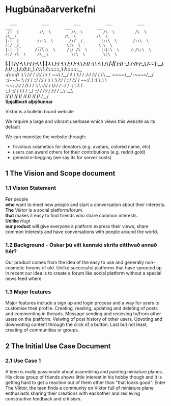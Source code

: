 # Hugbúnaðarverkefni
      ___           ___           ___           ___           ___           ___                       ___           ___     
     /|  |         /\  \         /\__\         /\  \         /\  \         /\__\                     /\  \         /\  \    
    |:|  |        /::\  \       /:/ _/_       |::\  \       /::\  \       /:/ _/_       ___          \:\  \        \:\  \   
    |:|  |       /:/\:\  \     /:/ /\  \      |:|:\  \     /:/\:\  \     /:/ /\  \     /\__\          \:\  \        \:\  \  
  __|:|  |      /:/  \:\  \   /:/ /::\  \   __|:|\:\  \   /:/  \:\  \   /:/ /::\  \   /:/__/      _____\:\  \   _____\:\  \ 
 /\ |:|__|____ /:/__/ \:\__\ /:/_/:/\:\__\ /::::|_\:\__\ /:/__/ \:\__\ /:/_/:/\:\__\ /::\  \     /::::::::\__\ /::::::::\__\
 \:\/:::::/__/ \:\  \ /:/  / \:\/:/ /:/  / \:\~~\  \/__/ \:\  \ /:/  / \:\/:/ /:/  / \/\:\  \__  \:\~~\~~\/__/ \:\~~\~~\/__/
  \::/~~/~      \:\  /:/  /   \::/ /:/  /   \:\  \        \:\  /:/  /   \::/ /:/  /   ~~\:\/\__\  \:\  \        \:\  \      
   \:\~~\        \:\/:/  /     \/_/:/  /     \:\  \        \:\/:/  /     \/_/:/  /       \::/  /   \:\  \        \:\  \     
    \:\__\        \::/  /        /:/  /       \:\__\        \::/  /        /:/  /        /:/  /     \:\__\        \:\__\    
     \/__/         \/__/         \/__/         \/__/         \/__/         \/__/         \/__/       \/__/         \/__/     
**Spjallborð alþýðunnar**

Viktor is a bulletin board website

We require a large and vibrant userbase which views this website as its default

We can monetize the website through:
* frivolous cosmetics for donators (e.g. avatars, colored name, etc)
* users can award others for their contributions (e.g. reddit gold)
* general e-begging (we say its for server costs)

## 1 The Vision and Scope document

### 1.1 Vision Statement
**For** people  
**who** want to meet new people and start a conversation about their interests.  
**The** *Viktor* is a social platform/forum.  
**that** makes it easy to find friends who share common interests.  
**Unlike** *Hugi*   
**our product** will give everyone a platform express their views, share common interests and have conversations with people around the world.  

### 1.2 Background - Óskar þú vilt kannski skrifa eitthvað annað hér?
Our product comes from the idea of the easy to use and generally non-cosmetic forums of old. Unlike successful platforms that have sprouted up in recent our idea is to create a forum like social platform without a special news feed where

### 1.3 Major features
Major features include a sign up and login process and a way for users to customise their profile. Creating, reading, updating and deleting of posts and commenting in threads. Message sending and recieving to/from other users on the platform. Veiwing of post history of other users. Upvoting and downvoting content through the click of a button. Last but not least, creating of communities or groups.

## 2 The Initial Use Case Document

### 2.1 Use Case 1
A teen is really passionate about assembling and painting miniature planes. His close group of friends shows little interest in his hobby though and it is getting hard to get a reaction out of them other than "that looks good". Enter The Viktor, the teen finds a community on Viktor full of miniature plane enthusiasts sharing their creations with eachother and recieving constructive feedback and critisism.


